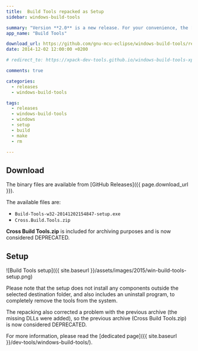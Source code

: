 ```yaml
---
title:  Build Tools repacked as Setup
sidebar: windows-build-tools

summary: "Version **2.0** is a new release. For your convenience, the [Windows Build Tools]({{ site.baseurl }}/dev-tools/windows-build-tools/) were repacked as a Windows setup."
app_name: "Build Tools"

download_url: https://github.com/gnu-mcu-eclipse/windows-build-tools/releases/tag/v2.0/
date: 2014-12-02 12:00:00 +0200

# redirect_to: https://xpack-dev-tools.github.io/windows-build-tools-xpack/blog/2014/12/02/windows-build-tools-v2.0-20141202-released/

comments: true

categories:
  - releases
  - windows-build-tools

tags:
  - releases
  - windows-build-tools
  - windows
  - setup
  - build
  - make
  - rm

---
```


## Download

The binary files are available from [GitHub Releases]({{ page.download_url }}).

The available files are:

- `Build-Tools-w32-20141202154847-setup.exe`
- `Cross.Build.Tools.zip`

**Cross Build Tools.zip** is included for archiving purposes and is now considered DEPRECATED.

## Setup

![Build Tools setup]({{ site.baseurl }}/assets/images/2015/win-build-tools-setup.png)

Please note that the setup does not install any components outside the selected destination folder, and also includes an uninstall program, to completely remove the tools from the system.

The repacking also corrected a problem with the previous archive (the missing DLLs were added), so the previous archive (Cross Build Tools.zip) is now considered DEPRECATED.

For more information, please read the [dedicated page]({{ site.baseurl }}/dev-tools/windows-build-tools/).
